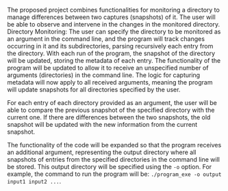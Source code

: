 The proposed project combines functionalities for monitoring a directory to manage differences between two captures (snapshots) of it. The user will be able to observe and intervene in the changes in the monitored directory.
Directory Monitoring:
The user can specify the directory to be monitored as an argument in the command line, and the program will track changes occurring in it and its subdirectories, parsing recursively each entry from the directory.
With each run of the program, the snapshot of the directory will be updated, storing the metadata of each entry. 
The functionality of the program will be updated to allow it to receive an unspecified number of arguments (directories) in the command line. The logic for capturing metadata will now apply to all received arguments, meaning the program will update snapshots for all directories specified by the user.

For each entry of each directory provided as an argument, the user will be able to compare the previous snapshot of the specified directory with the current one. If there are differences between the two snapshots, the old snapshot will be updated with the new information from the current snapshot.

The functionality of the code will be expanded so that the program receives an additional argument, representing the output directory where all snapshots of entries from the specified directories in the command line will be stored. This output directory will be specified using the `-o` option. For example, the command to run the program will be: `./program_exe -o output input1 input2 ...`. 
